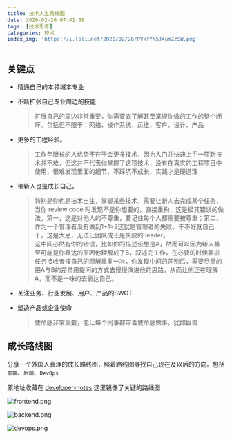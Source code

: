 ```yaml
---
title: 技术人生路线图
date: 2020-02-26 07:41:58
tags: [技术思考]
categories: 技术
index_img: 'https://i.loli.net/2020/02/26/PVkfYN5J4umZzSW.png'
---
```

## 关键点

* 精通自己的本领域本专业

* 不断扩张自己专业周边的技能
  > 扩展自己的周边非常重要，你需要去了解甚至掌握你做的工作的整个闭环。包括但不限于：网络、操作系统、运维、客户、设计、产品

* 更多的工程经验。
  > 工作年限长的人优势不在于会更多技术，因为入门并快速上手一项新技术并不难，但这并不代表你掌握了这项技术，没有在真实的工程项目中使用，很难发现里面的细节，不踩坑不成长，实践才是硬道理

* 带新人也是成长自己。
  > 特别是你也是技术出生，掌握某些技术，需要让新人去完成某个任务，当你 review code 时发现不是你想要的，直接重构，这是极其错误的做法。第一，这是对他人的不尊重，要记住每个人都需要被尊重；第二，作为一个管理者没有做到1+1>2这就是管理者的失败，干不好就自己干，这是大忌，无法让团队成长是失败的 leader。  
  > 这中间必然有你的错误，比如你的描述设想是A，然而可以因为新人甚至可能是你表达的原因他理解成了B，叙述完工作，在必要的时候要求任务接收者按自己的理解重复一次，你发现中间的差别后，需要尽量的把A与B的差异用提问的方式去慢慢演进他的思路，从而让他正在理解A，而不是一味的去表达自己。

* 关注业务、行业发展、用户、产品的SWOT

* 塑造产品或企业使命
  > 使命感非常重要，能让每个同事都带着使命感做事，犹如巨兽


## 成长路线图

分享一个外国人真理的成长路线图，照着路线图寻找自己现在及以后的方向。包括 `前端`、`后端`、`DevOps`

原地址收藏在 [developer-notes](https://developer.ifuture.pro/#/Notepad/opensource-awesome?id=awesome)
这里镜像了关键的路线图

<!--
![frontend](/assets/img/frontend.png)

![backend](/assets/img/backend.png)

![devops](/assets/img/devops.png)
-->
![frontend.png](https://i.loli.net/2020/02/26/SCR7NGnFoQD9YTg.png)

![backend.png](https://i.loli.net/2020/02/26/1L9tf3DWTVJkxdU.png)

![devops.png](https://i.loli.net/2020/02/26/PVkfYN5J4umZzSW.png)
